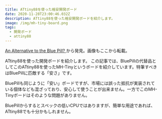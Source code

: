 ```yaml
---
title: ATtiny88を使った格安開発ボード
date: 2020-11-28T23:00:46.032Z
description: ATtiny88を使った格安開発ボードを紹介します。
image: /img/mh-tiny-board.png
tags:
  - 開発ボード
  - attiny88
---
```

[An Alternative to the Blue Pill?](https://blog.hackster.io/an-alternative-to-the-blue-pill-7e5a8e771afd)から発見。画像もここから転載。

ATtiny88を使った開発ボードを紹介します。
この記事では、BluePillの代替品としてこのATtiny88を使ったMH-Tinyというボードを紹介しています。特筆すべきはBluePillに匹敵する「安さ」です。

BluePillも同じように「安い」ボードですが、市場には誤った抵抗が実装されている個体なども混ざっており、安心して使うことが出来ません。一方でこのMH-Tinyボードはそのような問題がありません。

BluePillからするとスペックの低いCPUではありますが、簡単な用途であれば、ATtiny88でも十分かもしれません。
